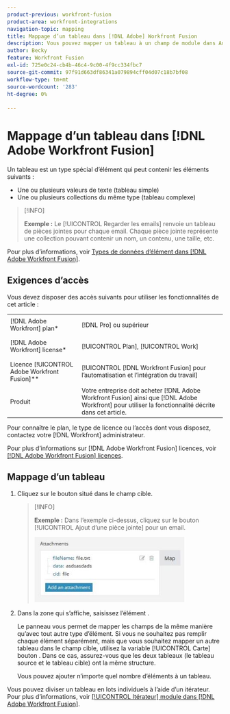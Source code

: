 ```yaml
---
product-previous: workfront-fusion
product-area: workfront-integrations
navigation-topic: mapping
title: Mappage d’un tableau dans [!DNL Adobe] Workfront Fusion
description: Vous pouvez mapper un tableau à un champ de module dans Adobe Workfront Fusion.
author: Becky
feature: Workfront Fusion
exl-id: 725e0c24-cb4b-46c4-9c00-4f9cc334fbc7
source-git-commit: 97f91d663df86341a079894cff04d07c18b7bf08
workflow-type: tm+mt
source-wordcount: '283'
ht-degree: 0%

---
```


# Mappage d’un tableau dans [!DNL Adobe Workfront Fusion]

Un tableau est un type spécial d’élément qui peut contenir les éléments suivants :

* Une ou plusieurs valeurs de texte (tableau simple)
* Une ou plusieurs collections du même type (tableau complexe)

>[!INFO]
>
>**Exemple :** Le [!UICONTROL Regarder les emails] renvoie un tableau de pièces jointes pour chaque email. Chaque pièce jointe représente une collection pouvant contenir un nom, un contenu, une taille, etc.

Pour plus d’informations, voir [Types de données d’élément dans [!DNL Adobe Workfront Fusion]](../../workfront-fusion/mapping/item-data-types.md).

## Exigences d’accès

Vous devez disposer des accès suivants pour utiliser les fonctionnalités de cet article :

<table style="table-layout:auto">
 <col> 
 <col> 
 <tbody> 
  <tr> 
    <td role="rowheader">[!DNL Adobe Workfront] plan*</td> 
   <td> <p>[!DNL Pro] ou supérieur</p> </td> 
  </tr> 
  <tr data-mc-conditions=""> 
   <td role="rowheader">[!DNL Adobe Workfront] license*</td> 
   <td> <p>[!UICONTROL Plan], [!UICONTROL Work]</p> </td> 
  </tr> 
  <tr> 
   <td role="rowheader">Licence [!UICONTROL Adobe Workfront Fusion]**</td> 
   <td> <p>[!UICONTROL [!DNL Workfront Fusion] pour l’automatisation et l’intégration du travail] </p>  </td> 
  </tr> 
  <tr> 
   <td role="rowheader">Produit</td> 
   <td>Votre entreprise doit acheter [!DNL Adobe Workfront Fusion] ainsi que [!DNL Adobe Workfront] pour utiliser la fonctionnalité décrite dans cet article.</td> 
  </tr> 
 </tbody> 
</table>

Pour connaître le plan, le type de licence ou l’accès dont vous disposez, contactez votre [!DNL Workfront] administrateur.

Pour plus d’informations sur [!DNL Adobe Workfront Fusion] licences, voir [[!DNL Adobe Workfront Fusion] licences](../../workfront-fusion/get-started/license-automation-vs-integration.md).

## Mappage d’un tableau

1. Cliquez sur le bouton situé dans le champ cible.

   >[!INFO]
   >
   >  **Exemple :** Dans l’exemple ci-dessus, cliquez sur le bouton [!UICONTROL Ajout d’une pièce jointe] pour un email.
   >
   >![](assets/add-an-attachment-button-350x152.jpg)

1. Dans la zone qui s’affiche, saisissez l’élément .

   Le panneau vous permet de mapper les champs de la même manière qu’avec tout autre type d’élément. Si vous ne souhaitez pas remplir chaque élément séparément, mais que vous souhaitez mapper un autre tableau dans le champ cible, utilisez la variable [!UICONTROL Carte] bouton . Dans ce cas, assurez-vous que les deux tableaux (le tableau source et le tableau cible) ont la même structure.

   Vous pouvez ajouter n’importe quel nombre d’éléments à un tableau.

Vous pouvez diviser un tableau en lots individuels à l’aide d’un itérateur. Pour plus d’informations, voir [[!UICONTROL Itérateur] module dans [!DNL Adobe Workfront Fusion]](../../workfront-fusion/modules/iterator-module.md).
